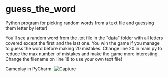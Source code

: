 # guess_the_word
Python program for picking random words from a text file and guessing them letter by letter!

You'll see a random word from the .txt file in the "data" folder with all letters covered except the first and the last one. You win the game if you manage to guess the word
before making 20 mistakes. Change line 20 in main.py to reduce the max number of mistakes and make the game more interesting. Change the filename on line 18 to use your own text file!

Gameplay in PyCharm:
![Capture](https://user-images.githubusercontent.com/82713997/115142220-45db7880-a049-11eb-9d86-86ae3375baa5.PNG)
